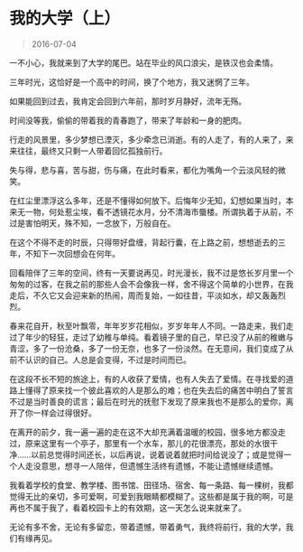 # 我的大学（上）

> 2016-07-04

一不小心，我就来到了大学的尾巴。站在毕业的风口浪尖，是铁汉也会柔情。

三年时光，这恰好是一个高中的时间，换了个地方，我又迷惘了三年。

如果能回到过去，我肯定会回到六年前，那时岁月静好，流年无殇。

时间没等我，偷偷的带着我的青春跑了，带来了年龄和一身的肥肉。

行走的风景里，多少梦想已湮灭，多少牵念已消逝。有的人走了，有的人来了，来来往往，最终又只剩一人带着回忆孤独前行。

失与得，悲与喜，苦与甜，伤与痛，在此时看来，都化为嘴角一个云淡风轻的微笑。

在红尘里漂浮这么多年，还是不懂得如何放下。后悔年少无知，幻想如果当时，本来无一物，何处惹尘埃，看不透镜花水月，分不清海市蜃楼。所谓执着于从前，不过是害怕明天，殊不知，一念放下，万般自在。

在这个不得不走的时辰，只得带好盘缠，背起行囊，在上路之前，想想逝去的三年，不知下一次回想会在何年。

回看陪伴了三年的空间，终有一天要说再见，时光漫长，我不过是悠长岁月里一个匆匆的过客，在我之前的那些人会不会像我一样，舍不得这个简单的小世界，在我走后，不久它又会迎来新的热闹，周而复始，一如往昔，平淡如水，却又轰轰烈烈。

春来花自开，秋至叶飘零，年年岁岁花相似，岁岁年年人不同。一路走来，我们走过了年少的轻狂，走过了幼稚与单纯。看着镜子里的自己，早已没了从前的稚嫩与青涩，多了一份沧桑，多了一份无奈，也多了一份淡然。在无意间，我们变成了从前不认识的自己。人总是会变得，不过是时间而已。

在这段不长不短的旅途上，有的人收获了爱情，也有人失去了爱情。在寻找爱的道路上懂得了原来找一个彼此喜欢的人是那么的难；也在失去后的痛苦中明白了誓言不过是当时善良的谎言；最后在时光的抚慰下发现了原来我也不是那么的爱你，离开了你一样会过得很好。

在离开的前夕，我一遍一遍的走在这不大却充满着温暖的校园，很多地方都没走过，原来这里有一个亭子，那里有一个水车，那儿的花很漂亮，那处的水很干净……以前总觉得时间还长，以后再说，说着说着就把时间给说没了；或是觉得一个人走没意思，想寻一人陪伴，但遗憾生活终有遗憾，不能让遗憾继续遗憾。

我看着学校的食堂、教学楼、图书馆、田径场、宿舍、每一条路、每一棵树，我都觉得无比的亲切，多可爱啊，可爱到我眼睛都模糊了。这些都是属于我的啊，可是再也不属于我了，看着校园卡上的有效期，这一天怎么说来就来了。

无论有多不舍，无论有多留恋，带着遗憾，带着勇气，我终将前行，我的大学，我们有缘再见。